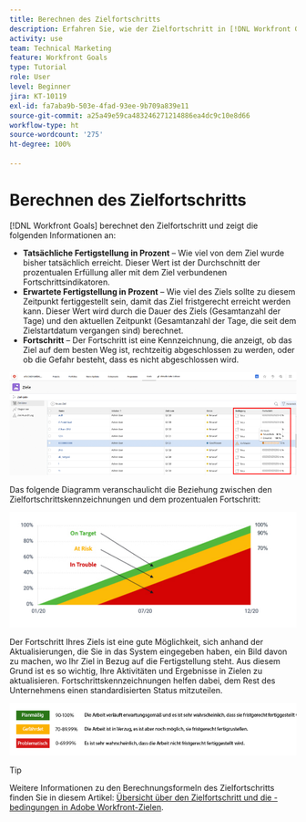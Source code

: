```yaml
---
title: Berechnen des Zielfortschritts
description: Erfahren Sie, wie der Zielfortschritt in [!DNL Workfront Goals]berechnet wird.
activity: use
team: Technical Marketing
feature: Workfront Goals
type: Tutorial
role: User
level: Beginner
jira: KT-10119
exl-id: fa7aba9b-503e-4fad-93ee-9b709a839e11
source-git-commit: a25a49e59ca483246271214886ea4dc9c10e8d66
workflow-type: ht
source-wordcount: '275'
ht-degree: 100%

---
```


# Berechnen des Zielfortschritts

[!DNL Workfront Goals] berechnet den Zielfortschritt und zeigt die folgenden Informationen an:

* **Tatsächliche Fertigstellung in Prozent** – Wie viel von dem Ziel wurde bisher tatsächlich erreicht. Dieser Wert ist der Durchschnitt der prozentualen Erfüllung aller mit dem Ziel verbundenen Fortschrittsindikatoren.
* **Erwartete Fertigstellung in Prozent** – Wie viel des Ziels sollte zu diesem Zeitpunkt fertiggestellt sein, damit das Ziel fristgerecht erreicht werden kann. Dieser Wert wird durch die Dauer des Ziels (Gesamtanzahl der Tage) und den aktuellen Zeitpunkt (Gesamtanzahl der Tage, die seit dem Zielstartdatum vergangen sind) berechnet.
* **Fortschritt** – Der Fortschritt ist eine Kennzeichnung, die anzeigt, ob das Ziel auf dem besten Weg ist, rechtzeitig abgeschlossen zu werden, oder ob die Gefahr besteht, dass es nicht abgeschlossen wird.

![Screenshot des Zielfortschritts in [!DNL Workfront Goals]](assets/13-workfront-goals-percent-complete.png)

Das folgende Diagramm veranschaulicht die Beziehung zwischen den Zielfortschrittskennzeichnungen und dem prozentualen Fortschritt:

![Ein Diagramm zur Veranschaulichung der Beziehung zwischen den Zielfortschrittskennzeichnungen und dem prozentualen Fortschritt](assets/14-workfront-goals-progress-statuses.jpeg)

Der Fortschritt Ihres Ziels ist eine gute Möglichkeit, sich anhand der Aktualisierungen, die Sie in das System eingegeben haben, ein Bild davon zu machen, wo Ihr Ziel in Bezug auf die Fertigstellung steht. Aus diesem Grund ist es so wichtig, Ihre Aktivitäten und Ergebnisse in Zielen zu aktualisieren. Fortschrittskennzeichnungen helfen dabei, dem Rest des Unternehmens einen standardisierten Status mitzuteilen.

![Eine Grafik mit den verschiedenen Fortschrittskennzeichnungen in [!DNL Workfront Goals]](assets/15-workfront-goals-progress-bar-code.png)


>[!TIP]
>
>Weitere Informationen zu den Berechnungsformeln des Zielfortschritts finden Sie in diesem Artikel: [Übersicht über den Zielfortschritt und die -bedingungen in Adobe Workfront-Zielen](https://experienceleague.adobe.com/docs/workfront/using/adobe-workfront-goals/goal-management/calculate-goal-progress.html?lang=de#overview-of-goal-progress-and-threshold).

